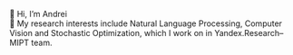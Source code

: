 👋 Hi, I’m Andrei <br />
👀 My research interests include Natural Language Processing, Computer Vision and Stochastic Optimization, which I work on in Yandex.Research–MIPT team. <!--- You may find out more about me [here](https://andron00e.github.io).<br /> -->
